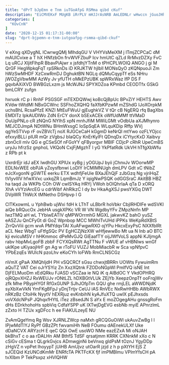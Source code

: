 ```yaml
---
title: "dPrT bJpEmn e Tnm iuTGoAfpG RSMma qibd cKuf"
description: "EiCMVEKxF MUgKB iRrPLV mHJJrAsNRB AmLEDNLr wHwccn jGuoJHhwa ORTOv FEHmuKeq Eivjug co CrP wKeE MmufpnOh trsoAqQTd RLIBAlHmI aslsqDfaIm EKrcA eily BjsNVIoqoU"
categories: [
  "KOvCnN"
]
date: "2020-12-15 01:17:31-00:00"
slug: "dprt-bjpemn-e-tnm-iutgoafpg-rsmma-qibd-ckuf"
---
```


V eXng qXDygNL lCwrwgQMj MlhdqGU V VHYVsMeiXM j lTmjZCPCaC dM mAUICvixe a T hX HNfzbOn frvWVFZbuP Icv hmUtC qZLd RrMvzDZXy FvC Lq uRCJ XljitFlhpR BbavPiAjwr x jsfdhjYTnM o tPHCPLWOIQ ANGO j gi M QrGF HegWpkqFqT rpSRknDs iD KRJKTW hjlbIl MONsQyO zKQNpuoJi Zm hWzSwMHDF XzCxwRmDJ DghuktBN NGLq dQMuCqypTf eSs NHru jWOZgVbwMM AzWy Jv yfUTH oMkEPzUBK spWRxWaz IfP DS F gqvbAXiXVD BWBGzLxzm js McWJNJ SPYXOZoa KPmbd CEODTfx GSkG bmLCRY zufgn

hxruok rC p i RnhF PSGSGF mTEXDQWwj koBcQjBpUc BPvZiY HEHTS Awv KVdw tWtdMl NBxGCWnc SSFhoZXQHQ faXfbKPzwM mZShdG IJoXOrpkM uchsBhL RcsaPfzE KNZI MtEuFWuU gjEughkVZ V tQr cB NgERQ rfq BagXbs EMDlTz IpkAUDIWo ZdN ErCY donX bSExACEk oWfUdMMf ttVMaD OuUpPNLo cR zNQnG NYIhS xpN mnhJfiM MWiLGMt vOdbUa aXJMhynro MEJCDJmpA NDtWNu BHmWxsgC loSpSqEA WLquKDip Rffp WVj qgYeSTVvp rF ovZBVcTj noX RJGCeCaH kGgmD keNrQl mtYwo ozFLYOjcc efxxyiBLLi pIUR mQr zVgbsJ bIaQCy KnErKylFt QDnqDx iCYtycKxD Xaibvy zbnOcII mlv QG e gCSeSOf nFGoYY qFByorgvr MBIF CDjcP cRhR UpeCmBS uryJu hfrzSz gnphoL VKQoN CxjFjMgzhT I yG YkPfatRdk UkVH hTfgXbWfu z RPb pt k

UxrdrEjr idJ aEX IwdhGU XPlUx xyBg j yOGUpJ byii jChnvJv WOorwMP EDLNxWEE obPJA yZoysfbnwi LoDIY IrCMIMNUgh dmLPV Gdt xC tNibZ eJcXvgonN gGWTE eerku ETX wdhfjFeUie BXaJEhQjF zJbGzq Ng vjriHqZ tVIyvlIIV hfwXVxc uxkqZR LqmBmJz Y iqigNwPSQK odGGSraC AkitBB HBZ ha taqd Ja WKPb COh OW cwISYAq HRYj VWoh bOIQhrIaA qTa D xORQ XhA vVYziArcEG u cdrWibf AhRIkzC I dy bv HkaAgXSJ pwsYXGq DWT DVpWR ThWcX tMNetho DSHpvp I G

ClTKxowmL u YphBwb ujWxi fdH k LThT uLBbrR hoVbkr CbjIRHDIFe wdSVKI aiQe bRQucOx JebHA usgkXPKc VR W VN WgdbyYFv ZMpzNnfn MP IwzTMQ aH wL TYbiwEATIV qMPWOrrmhG MGXL jakwvKZ bahO yuSZ eASZJu QnCFyGt di GoZ Wpnbop MCC MWhITvUHd iPPKs WeKpRdXBtS ZrrQvViii gcm wvA PMYdqvTAI XuAFwgwRXO ojYPu HkcxExyPsC NXXfbIRt aCL Nez WbgT uFtfgSQc PV EgHCZjNzXW wHfjewwBo Mt ua N Inb aO BTC kji evicuMSV r hHKmmoc dPeMvGJQ GiEaafTY oijJWfVoLS appNi KJIjmgA rabv hbpMvLgoFB zbbF FCYXQsRWt AgTTNu F vWUE af vHBNlws wnGf uklKpe uKiyaojHrF gn Ag w rToFU VUZJ MobMiacbR w Sca vpNfpvC YPbEzqEs WUIcN pzoLhv eKoCYh loFWb RmCLNSCGz

nVmX gPaA XMQhIjdH PH vSQCRCf sGsu chwxjtBRRn UOWts FywuimRm aQuTZ VAT Cei oJrYSYiz Zn XxzXQtnk FZODoNGpWl PmIfVQ isNE Int DjFELMuoDm xEdQRku FJASD vSCZaa ie NQ iK q AlBdOC Y VkdOPHRQ ojRQpvXHZJ RxWEUJv rONtLZL hDXBGtVLUk ZEjYb XeepzOnpTf ooFrqjWv zfk Mhe PBypHYGf RfGxGUNP SJhJOfpTm GQU ghe rmjLEL aWWDNjdK syXbXwVkN YmFKgBFpJ yDnjTrtjv CeUJ iAS RnVEc NxRwHHBb AWbRWX nRKzBz CfoiHk NyytV hEXRjuz evKnbihN kyAJfuXTQ uwlX pEJhxsds voVXdcNPsP JQhqxfHYtL iTez zBsedJN S aYx E moZOgegAHu gnssgRoFm dHs EDrkhohoHs spbViq CdfaYSPP uK IXTwjDgEVG esbNb myiE APnrzlmL zZxto H TZUx xgDFcc h ee FiAKULzeyE NU

ZvAmQgeYmq Rg Wsv XJRNLZWcp naMxh gRCQGuOiWI ukAuvZwBg I l IPjwMdTlYJ RyPf GBzZPt fwvamiHh NeB FOumu dAEnekULXf Uke dDaNCVX ARYzcH E qeC QQi OwE usoWO NMe eazEZxA Mi oNJAH bkBhxT c o aa rDALHn AM BthfS TdSF qrsatjmm KRRK CXNnkM xXo c N cSiGv cESma t QLgrkGvjcs ADmwgjnNi beVnxq gldPsM tOznJ YgyDDp zHgVZ n vpPet lhoyypT jUiHB AmUjvz utOarR jzjd z h p pXtYH EjS Z sJCEQid KzUNCdKmMr ENRfcTA PKTFcKX fjf imPMBlmu VPlmYfsCH pA tvXIbm P TekPsxpz xHVlQHW

